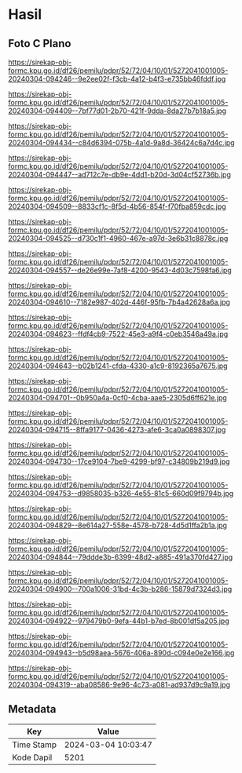 # Hasil

## Foto C Plano

https://sirekap-obj-formc.kpu.go.id/df26/pemilu/pdpr/52/72/04/10/01/5272041001005-20240304-094246--9e2ee02f-f3cb-4a12-b4f3-e735bb46fddf.jpg

https://sirekap-obj-formc.kpu.go.id/df26/pemilu/pdpr/52/72/04/10/01/5272041001005-20240304-094409--7bf77d01-2b70-421f-9dda-8da27b7b18a5.jpg

https://sirekap-obj-formc.kpu.go.id/df26/pemilu/pdpr/52/72/04/10/01/5272041001005-20240304-094434--c84d6394-075b-4a1d-9a8d-36424c6a7d4c.jpg

https://sirekap-obj-formc.kpu.go.id/df26/pemilu/pdpr/52/72/04/10/01/5272041001005-20240304-094447--ad712c7e-db9e-4dd1-b20d-3d04cf52736b.jpg

https://sirekap-obj-formc.kpu.go.id/df26/pemilu/pdpr/52/72/04/10/01/5272041001005-20240304-094509--8833cf1c-8f5d-4b56-854f-f70fba859cdc.jpg

https://sirekap-obj-formc.kpu.go.id/df26/pemilu/pdpr/52/72/04/10/01/5272041001005-20240304-094525--d730c1f1-4960-467e-a97d-3e6b31c8878c.jpg

https://sirekap-obj-formc.kpu.go.id/df26/pemilu/pdpr/52/72/04/10/01/5272041001005-20240304-094557--de26e99e-7af8-4200-9543-4d03c7598fa6.jpg

https://sirekap-obj-formc.kpu.go.id/df26/pemilu/pdpr/52/72/04/10/01/5272041001005-20240304-094610--7182e987-402d-446f-95fb-7b4a42628a6a.jpg

https://sirekap-obj-formc.kpu.go.id/df26/pemilu/pdpr/52/72/04/10/01/5272041001005-20240304-094623--ffdf4cb9-7522-45e3-a9f4-c0eb3546a49a.jpg

https://sirekap-obj-formc.kpu.go.id/df26/pemilu/pdpr/52/72/04/10/01/5272041001005-20240304-094643--b02b1241-cfda-4330-a1c9-8192365a7675.jpg

https://sirekap-obj-formc.kpu.go.id/df26/pemilu/pdpr/52/72/04/10/01/5272041001005-20240304-094701--0b950a4a-0cf0-4cba-aae5-2305d6ff621e.jpg

https://sirekap-obj-formc.kpu.go.id/df26/pemilu/pdpr/52/72/04/10/01/5272041001005-20240304-094715--8ffa9177-0436-4273-afe6-3ca0a0898307.jpg

https://sirekap-obj-formc.kpu.go.id/df26/pemilu/pdpr/52/72/04/10/01/5272041001005-20240304-094730--17ce9104-7be9-4299-bf97-c34809b219d9.jpg

https://sirekap-obj-formc.kpu.go.id/df26/pemilu/pdpr/52/72/04/10/01/5272041001005-20240304-094753--d9858035-b326-4e55-81c5-660d09f9794b.jpg

https://sirekap-obj-formc.kpu.go.id/df26/pemilu/pdpr/52/72/04/10/01/5272041001005-20240304-094829--8e614a27-558e-4578-b728-4d5d1ffa2b1a.jpg

https://sirekap-obj-formc.kpu.go.id/df26/pemilu/pdpr/52/72/04/10/01/5272041001005-20240304-094844--79ddde3b-6399-48d2-a885-491a370fd427.jpg

https://sirekap-obj-formc.kpu.go.id/df26/pemilu/pdpr/52/72/04/10/01/5272041001005-20240304-094900--700a1006-31bd-4c3b-b286-15879d7324d3.jpg

https://sirekap-obj-formc.kpu.go.id/df26/pemilu/pdpr/52/72/04/10/01/5272041001005-20240304-094922--979479b0-9efa-44b1-b7ed-8b001df5a205.jpg

https://sirekap-obj-formc.kpu.go.id/df26/pemilu/pdpr/52/72/04/10/01/5272041001005-20240304-094943--b5d98aea-5676-406a-890d-c094e0e2e166.jpg

https://sirekap-obj-formc.kpu.go.id/df26/pemilu/pdpr/52/72/04/10/01/5272041001005-20240304-094319--aba08586-9e96-4c73-a081-ad937d9c9a19.jpg


## Metadata

| Key        | Value               |
| ---------- | ------------------- |
| Time Stamp | 2024-03-04 10:03:47 |
| Kode Dapil | 5201                |



